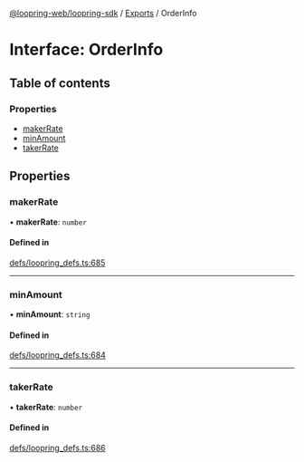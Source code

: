 [@loopring-web/loopring-sdk](../README.md) / [Exports](../modules.md) / OrderInfo

# Interface: OrderInfo

## Table of contents

### Properties

- [makerRate](OrderInfo.md#makerrate)
- [minAmount](OrderInfo.md#minamount)
- [takerRate](OrderInfo.md#takerrate)

## Properties

### makerRate

• **makerRate**: `number`

#### Defined in

[defs/loopring_defs.ts:685](https://github.com/Loopring/loopring_sdk/blob/ea87b1c/src/defs/loopring_defs.ts#L685)

___

### minAmount

• **minAmount**: `string`

#### Defined in

[defs/loopring_defs.ts:684](https://github.com/Loopring/loopring_sdk/blob/ea87b1c/src/defs/loopring_defs.ts#L684)

___

### takerRate

• **takerRate**: `number`

#### Defined in

[defs/loopring_defs.ts:686](https://github.com/Loopring/loopring_sdk/blob/ea87b1c/src/defs/loopring_defs.ts#L686)
